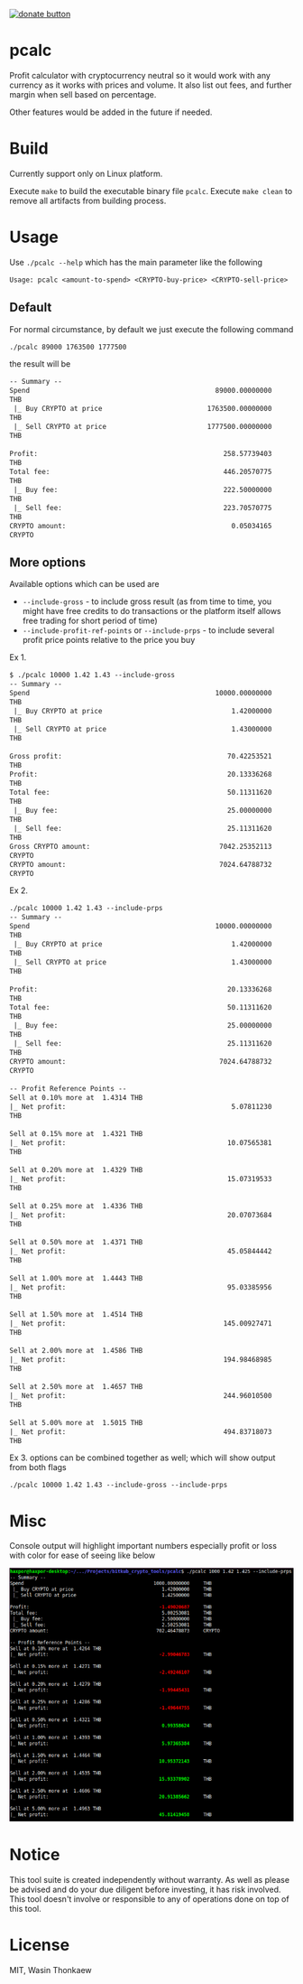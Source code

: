 [![donate button](https://img.shields.io/badge/$-donate-ff69b4.svg?maxAge=2592000&amp;style=flat)](https://github.com/haxpor/donate)

# pcalc

Profit calculator with cryptocurrency neutral so it would work with any currency as it works with prices and volume.
It also list out fees, and further margin when sell based on percentage.

Other features would be added in the future if needed.

# Build

Currently support only on Linux platform.

Execute `make` to build the executable binary file `pcalc`.
Execute `make clean` to remove all artifacts from building process.

# Usage

Use `./pcalc --help` which has the main parameter like the following

```
Usage: pcalc <amount-to-spend> <CRYPTO-buy-price> <CRYPTO-sell-price>
```

## Default

For normal circumstance, by default we just execute the following command

```
./pcalc 89000 1763500 1777500
```

the result will be

```
-- Summary --
Spend                                              89000.00000000     THB
 |_ Buy CRYPTO at price                          1763500.00000000     THB
 |_ Sell CRYPTO at price                         1777500.00000000     THB

Profit:                                              258.57739403     THB
Total fee:                                           446.20570775     THB
 |_ Buy fee:                                         222.50000000     THB
 |_ Sell fee:                                        223.70570775     THB
CRYPTO amount:                                         0.05034165     CRYPTO

```

## More options

Available options which can be used are

* `--include-gross` - to include gross result (as from time to time, you might have free credits to do transactions or the platform itself allows free trading for short period of time)
* `--include-profit-ref-points` or `--include-prps` - to include several profit price points relative to the price you buy

Ex 1.

```
$ ./pcalc 10000 1.42 1.43 --include-gross
-- Summary --
Spend                                              10000.00000000     THB
 |_ Buy CRYPTO at price                                1.42000000     THB
 |_ Sell CRYPTO at price                               1.43000000     THB

Gross profit:                                         70.42253521     THB
Profit:                                               20.13336268     THB
Total fee:                                            50.11311620     THB
 |_ Buy fee:                                          25.00000000     THB
 |_ Sell fee:                                         25.11311620     THB
Gross CRYPTO amount:                                7042.25352113     CRYPTO
CRYPTO amount:                                      7024.64788732     CRYPTO

```

Ex 2.

```
./pcalc 10000 1.42 1.43 --include-prps
-- Summary --
Spend                                              10000.00000000     THB
 |_ Buy CRYPTO at price                                1.42000000     THB
 |_ Sell CRYPTO at price                               1.43000000     THB

Profit:                                               20.13336268     THB
Total fee:                                            50.11311620     THB
 |_ Buy fee:                                          25.00000000     THB
 |_ Sell fee:                                         25.11311620     THB
CRYPTO amount:                                      7024.64788732     CRYPTO

-- Profit Reference Points --
Sell at 0.10% more at  1.4314 THB
|_ Net profit:                                         5.07811230     THB

Sell at 0.15% more at  1.4321 THB
|_ Net profit:                                        10.07565381     THB

Sell at 0.20% more at  1.4329 THB
|_ Net profit:                                        15.07319533     THB

Sell at 0.25% more at  1.4336 THB
|_ Net profit:                                        20.07073684     THB

Sell at 0.50% more at  1.4371 THB
|_ Net profit:                                        45.05844442     THB

Sell at 1.00% more at  1.4443 THB
|_ Net profit:                                        95.03385956     THB

Sell at 1.50% more at  1.4514 THB
|_ Net profit:                                       145.00927471     THB

Sell at 2.00% more at  1.4586 THB
|_ Net profit:                                       194.98468985     THB

Sell at 2.50% more at  1.4657 THB
|_ Net profit:                                       244.96010500     THB

Sell at 5.00% more at  1.5015 THB
|_ Net profit:                                       494.83718073     THB

```

Ex 3. options can be combined together as well; which will show output from both flags

```
./pcalc 10000 1.42 1.43 --include-gross --include-prps
```

# Misc

Console output will highlight important numbers especially profit or loss with color for ease of seeing like below

![screenshot pcalc](screenshot.png)

# Notice

This tool suite is created independently without warranty. As well as please be advised and do your due diligent before investing, it has risk involved. This tool doesn't involve or responsible to any of operations done on top of this tool.

# License
MIT, Wasin Thonkaew

